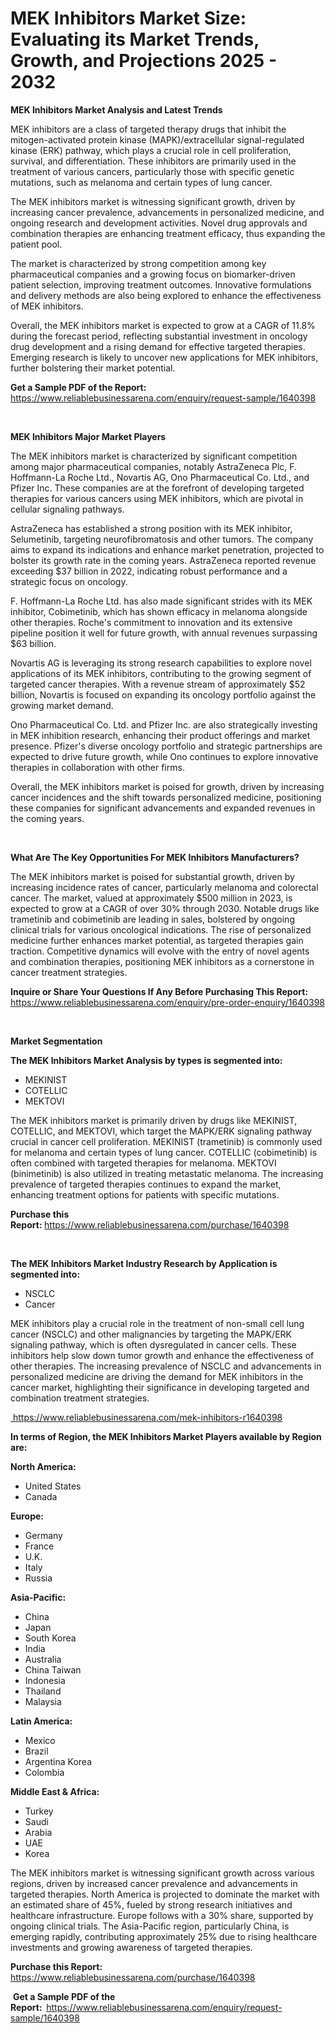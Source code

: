 <p><h1>MEK Inhibitors Market Size: Evaluating its Market Trends, Growth, and Projections 2025 - 2032</h1></p><p><strong>MEK Inhibitors Market Analysis and Latest Trends</strong></p>
<p><p>MEK inhibitors are a class of targeted therapy drugs that inhibit the mitogen-activated protein kinase (MAPK)/extracellular signal-regulated kinase (ERK) pathway, which plays a crucial role in cell proliferation, survival, and differentiation. These inhibitors are primarily used in the treatment of various cancers, particularly those with specific genetic mutations, such as melanoma and certain types of lung cancer. </p><p>The MEK inhibitors market is witnessing significant growth, driven by increasing cancer prevalence, advancements in personalized medicine, and ongoing research and development activities. Novel drug approvals and combination therapies are enhancing treatment efficacy, thus expanding the patient pool. </p><p>The market is characterized by strong competition among key pharmaceutical companies and a growing focus on biomarker-driven patient selection, improving treatment outcomes. Innovative formulations and delivery methods are also being explored to enhance the effectiveness of MEK inhibitors. </p><p>Overall, the MEK inhibitors market is expected to grow at a CAGR of 11.8% during the forecast period, reflecting substantial investment in oncology drug development and a rising demand for effective targeted therapies. Emerging research is likely to uncover new applications for MEK inhibitors, further bolstering their market potential.</p></p>
<p><strong>Get a Sample PDF of the Report:&nbsp;</strong> <a href="https://www.reliablebusinessarena.com/enquiry/request-sample/1640398?utm_campaign=1892&utm_medium=2&utm_source=Github&utm_content=ia&utm_term=19042025&utm_id=mek-inhibitors">https://www.reliablebusinessarena.com/enquiry/request-sample/1640398</a></p>
<p>&nbsp;</p>
<p><strong>MEK Inhibitors Major Market Players</strong></p>
<p><p>The MEK inhibitors market is characterized by significant competition among major pharmaceutical companies, notably AstraZeneca Plc, F. Hoffmann-La Roche Ltd., Novartis AG, Ono Pharmaceutical Co. Ltd., and Pfizer Inc. These companies are at the forefront of developing targeted therapies for various cancers using MEK inhibitors, which are pivotal in cellular signaling pathways.</p><p>AstraZeneca has established a strong position with its MEK inhibitor, Selumetinib, targeting neurofibromatosis and other tumors. The company aims to expand its indications and enhance market penetration, projected to bolster its growth rate in the coming years. AstraZeneca reported revenue exceeding $37 billion in 2022, indicating robust performance and a strategic focus on oncology.</p><p>F. Hoffmann-La Roche Ltd. has also made significant strides with its MEK inhibitor, Cobimetinib, which has shown efficacy in melanoma alongside other therapies. Roche's commitment to innovation and its extensive pipeline position it well for future growth, with annual revenues surpassing $63 billion.</p><p>Novartis AG is leveraging its strong research capabilities to explore novel applications of its MEK inhibitors, contributing to the growing segment of targeted cancer therapies. With a revenue stream of approximately $52 billion, Novartis is focused on expanding its oncology portfolio against the growing market demand.</p><p>Ono Pharmaceutical Co. Ltd. and Pfizer Inc. are also strategically investing in MEK inhibition research, enhancing their product offerings and market presence. Pfizer's diverse oncology portfolio and strategic partnerships are expected to drive future growth, while Ono continues to explore innovative therapies in collaboration with other firms.</p><p>Overall, the MEK inhibitors market is poised for growth, driven by increasing cancer incidences and the shift towards personalized medicine, positioning these companies for significant advancements and expanded revenues in the coming years.</p></p>
<p>&nbsp;</p>
<p><strong>What Are The Key Opportunities For MEK Inhibitors Manufacturers?</strong></p>
<p><p>The MEK inhibitors market is poised for substantial growth, driven by increasing incidence rates of cancer, particularly melanoma and colorectal cancer. The market, valued at approximately $500 million in 2023, is expected to grow at a CAGR of over 30% through 2030. Notable drugs like trametinib and cobimetinib are leading in sales, bolstered by ongoing clinical trials for various oncological indications. The rise of personalized medicine further enhances market potential, as targeted therapies gain traction. Competitive dynamics will evolve with the entry of novel agents and combination therapies, positioning MEK inhibitors as a cornerstone in cancer treatment strategies.</p></p>
<p><strong>Inquire or Share Your Questions If Any Before Purchasing This Report:</strong> <a href="https://www.reliablebusinessarena.com/enquiry/pre-order-enquiry/1640398?utm_campaign=1892&utm_medium=2&utm_source=Github&utm_content=ia&utm_term=19042025&utm_id=mek-inhibitors">https://www.reliablebusinessarena.com/enquiry/pre-order-enquiry/1640398</a></p>
<p>&nbsp;</p>
<p><strong>Market Segmentation</strong></p>
<p><strong>The MEK Inhibitors Market Analysis by types is segmented into:</strong></p>
<p><ul><li>MEKINIST</li><li>COTELLIC</li><li>MEKTOVI</li></ul></p>
<p><p>The MEK inhibitors market is primarily driven by drugs like MEKINIST, COTELLIC, and MEKTOVI, which target the MAPK/ERK signaling pathway crucial in cancer cell proliferation. MEKINIST (trametinib) is commonly used for melanoma and certain types of lung cancer. COTELLIC (cobimetinib) is often combined with targeted therapies for melanoma. MEKTOVI (binimetinib) is also utilized in treating metastatic melanoma. The increasing prevalence of targeted therapies continues to expand the market, enhancing treatment options for patients with specific mutations.</p></p>
<p><strong>Purchase this Report:&nbsp;</strong><a href="https://www.reliablebusinessarena.com/purchase/1640398?utm_campaign=1892&utm_medium=2&utm_source=Github&utm_content=ia&utm_term=19042025&utm_id=mek-inhibitors">https://www.reliablebusinessarena.com/purchase/1640398</a></p>
<p>&nbsp;</p>
<p><strong>The MEK Inhibitors Market Industry Research by Application is segmented into:</strong></p>
<p><ul><li>NSCLC</li><li>Cancer</li></ul></p>
<p><p>MEK inhibitors play a crucial role in the treatment of non-small cell lung cancer (NSCLC) and other malignancies by targeting the MAPK/ERK signaling pathway, which is often dysregulated in cancer cells. These inhibitors help slow down tumor growth and enhance the effectiveness of other therapies. The increasing prevalence of NSCLC and advancements in personalized medicine are driving the demand for MEK inhibitors in the cancer market, highlighting their significance in developing targeted and combination treatment strategies.</p></p>
<p><a href="https://www.reliablebusinessarena.com/mek-inhibitors-r1640398?utm_campaign=1892&utm_medium=2&utm_source=Github&utm_content=ia&utm_term=19042025&utm_id=mek-inhibitors">&nbsp;https://www.reliablebusinessarena.com/mek-inhibitors-r1640398</a></p>
<p><strong>In terms of Region, the MEK Inhibitors Market Players available by Region are:</strong></p>
<p>
    <p> <strong> North America: </strong>
        <ul>
            <li>United States</li>
            <li>Canada</li>
        </ul>
        </p> 
    <p> <strong> Europe: </strong>
        <ul>
            <li>Germany</li>
            <li>France</li>
            <li>U.K.</li>
            <li>Italy</li>
            <li>Russia</li>
        </ul>
        </p> 
    <p> <strong> Asia-Pacific: </strong>
        <ul>
            <li>China</li>
            <li>Japan</li>
            <li>South Korea</li>
            <li>India</li>
            <li>Australia</li>
            <li>China Taiwan</li>
            <li>Indonesia</li>
            <li>Thailand</li>
            <li>Malaysia</li>
        </ul>
        </p> 
    <p> <strong> Latin America: </strong>
        <ul>
            <li>Mexico</li>
            <li>Brazil</li>
            <li>Argentina Korea</li>
            <li>Colombia</li>
        </ul>
        </p> 
    <p> <strong> Middle East & Africa: </strong>
        <ul>
            <li>Turkey</li>
            <li>Saudi</li>
            <li>Arabia</li>
            <li>UAE</li>
            <li>Korea</li>
        </ul>
    </p>
    </p>
<p><p>The MEK inhibitors market is witnessing significant growth across various regions, driven by increased cancer prevalence and advancements in targeted therapies. North America is projected to dominate the market with an estimated share of 45%, fueled by strong research initiatives and healthcare infrastructure. Europe follows with a 30% share, supported by ongoing clinical trials. The Asia-Pacific region, particularly China, is emerging rapidly, contributing approximately 25% due to rising healthcare investments and growing awareness of targeted therapies.</p></p>
<p><strong>Purchase this Report: </strong><a href="https://www.reliablebusinessarena.com/purchase/1640398?utm_campaign=1892&utm_medium=2&utm_source=Github&utm_content=ia&utm_term=19042025&utm_id=mek-inhibitors">https://www.reliablebusinessarena.com/purchase/1640398</a></p>
<p>&nbsp;<strong>Get a Sample PDF of the Report:&nbsp;&nbsp;</strong><a href="https://www.reliablebusinessarena.com/enquiry/request-sample/1640398?utm_campaign=1892&utm_medium=2&utm_source=Github&utm_content=ia&utm_term=19042025&utm_id=mek-inhibitors">https://www.reliablebusinessarena.com/enquiry/request-sample/1640398</a></p>
<p><strong></strong></p>
<p><p></p><p></p><p></p></p>